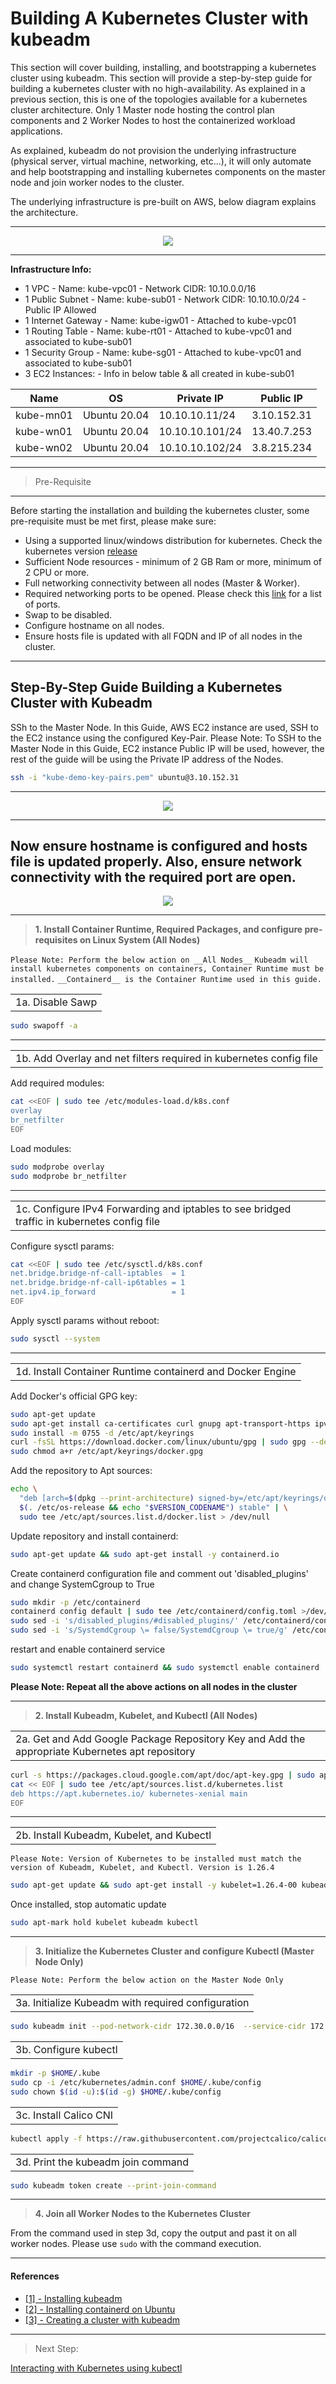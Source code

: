 # Building A Kubernetes Cluster with kubeadm

This section will cover building, installing, and bootstrapping a kubernetes cluster using kubeadm. This section will provide a step-by-step guide for building a kubernetes cluster with no high-availability. As explained in a previous section, this is one of the topologies available for a kubernetes cluster architecture. Only 1 Master node hosting the control plan components and 2 Worker Nodes to host the containerized workload applications. 

As explained, kubeadm do not provision the underlying infrastructure (physical server, virtual machine, networking, etc...), it will only automate and help bootstrapping and installing kubernetes components on the master node and join worker nodes to the cluster.

The underlying infrastructure is pre-built on AWS, below diagram explains the architecture.

---

<p align="center">
    <img src="images/AwsArch.png">
</p>

---

__Infrastructure Info:__

- 1 VPC                 - Name: kube-vpc01  - Network CIDR: 10.10.0.0/16
- 1 Public Subnet       - Name: kube-sub01  - Network CIDR: 10.10.10.0/24   -   Public IP Allowed
- 1 Internet Gateway    - Name: kube-igw01  - Attached to kube-vpc01
- 1 Routing Table       - Name: kube-rt01   - Attached to kube-vpc01 and associated to kube-sub01
- 1 Security Group      - Name: kube-sg01   - Attached to kube-vpc01 and associated to kube-sub01
- 3 EC2 Instances:      - Info in below table & all created in kube-sub01

| Name      | OS           | Private IP      | Public IP   |
|-----------|--------------|-----------------|-------------|
| kube-mn01 | Ubuntu 20.04 | 10.10.10.11/24  | 3.10.152.31 |
| kube-wn01 | Ubuntu 20.04 | 10.10.10.101/24 | 13.40.7.253 |
| kube-wn02 | Ubuntu 20.04 | 10.10.10.102/24 | 3.8.215.234 |

---
> Pre-Requisite
---

Before starting the installation and building the kubernetes cluster, some pre-requisite must be met first, please make sure:
- Using a supported linux/windows distribution for kubernetes. Check the kubernetes version [release](https://kubernetes.io/releases/)
- Sufficient Node resources - minimum of 2 GB Ram or more, minimum of 2 CPU or more.
- Full networking connectivity between all nodes (Master & Worker).
- Required networking ports to be opened. Please check this [link](https://kubernetes.io/docs/reference/networking/ports-and-protocols/) for a list of ports.
- Swap to be disabled.
- Configure hostname on all nodes.
- Ensure hosts file is updated with all FQDN and IP of all nodes in the cluster.

---

## Step-By-Step Guide Building a Kubernetes Cluster with Kubeadm


SSh to the Master Node. In this Guide, AWS EC2 instance are used, SSH to the EC2 instance using the configured Key-Pair.
Please Note: To SSH to the Master Node in this Guide, EC2 instance Public IP will be used, however, the rest of the guide will be using the Private IP address of the Nodes.

```bash
ssh -i "kube-demo-key-pairs.pem" ubuntu@3.10.152.31
```
---

<p align="center">
    <img src="images/SshToMaster.png">
</p>

---

Now ensure hostname is configured and hosts file is updated properly. Also, ensure network connectivity with the required port are open.
---

<p align="center">
    <img src="images/EnsureHostname.png">
</p>

---

> __1. Install Container Runtime, Required Packages, and configure pre-requisites on Linux System (All Nodes)__

`Please Note: Perform the below action on __All Nodes__`
`Kubeadm will install kubernetes components on containers, Container Runtime must be installed.`
`__Containerd__ is the Container Runtime used in this guide.`

<table><tr><td>1a. Disable Sawp </td></tr></table>

```bash
sudo swapoff -a
```

---

<table><tr><td>1b. Add Overlay and net filters required in kubernetes config file </td></tr></table>

Add required modules:

```bash
cat <<EOF | sudo tee /etc/modules-load.d/k8s.conf
overlay
br_netfilter
EOF
```

Load modules:

```bash
sudo modprobe overlay
sudo modprobe br_netfilter
```

---

<table><tr><td> 1c. Configure IPv4 Forwarding and iptables to see bridged traffic in kubernetes config file </td></tr></table>

Configure sysctl params:

```bash
cat <<EOF | sudo tee /etc/sysctl.d/k8s.conf
net.bridge.bridge-nf-call-iptables  = 1
net.bridge.bridge-nf-call-ip6tables = 1
net.ipv4.ip_forward                 = 1
EOF
```

Apply sysctl params without reboot:

```bash
sudo sysctl --system
```

---

<table><tr><td> 1d. Install Container Runtime containerd and Docker Engine </td></tr></table>

Add Docker's official GPG key:

```bash
sudo apt-get update
sudo apt-get install ca-certificates curl gnupg apt-transport-https ipvsadm ipset watch tcpdump gpg
sudo install -m 0755 -d /etc/apt/keyrings
curl -fsSL https://download.docker.com/linux/ubuntu/gpg | sudo gpg --dearmor -o /etc/apt/keyrings/docker.gpg
sudo chmod a+r /etc/apt/keyrings/docker.gpg
```

Add the repository to Apt sources:

```bash
echo \
  "deb [arch=$(dpkg --print-architecture) signed-by=/etc/apt/keyrings/docker.gpg] https://download.docker.com/linux/ubuntu \
  $(. /etc/os-release && echo "$VERSION_CODENAME") stable" | \
  sudo tee /etc/apt/sources.list.d/docker.list > /dev/null
```

Update repository and install containerd:

```bash
sudo apt-get update && sudo apt-get install -y containerd.io
```

Create containerd configuration file and comment out 'disabled_plugins' and change SystemCgroup to True

```bash
sudo mkdir -p /etc/containerd
containerd config default | sudo tee /etc/containerd/config.toml >/dev/null 2>&1
sudo sed -i 's/disabled_plugins/#disabled_plugins/' /etc/containerd/config.toml
sudo sed -i 's/SystemdCgroup \= false/SystemdCgroup \= true/g' /etc/containerd/config.toml
```

restart and enable containerd service

```bash
sudo systemctl restart containerd && sudo systemctl enable containerd
```

__Please Note: Repeat all the above actions on all nodes in the cluster__

---

> __2. Install Kubeadm, Kubelet, and Kubectl (All Nodes)__

<table><tr><td> 2a. Get and Add Google Package Repository Key and Add the appropriate Kubernetes apt repository </td></tr></table>

```bash
curl -s https://packages.cloud.google.com/apt/doc/apt-key.gpg | sudo apt-key add -
cat << EOF | sudo tee /etc/apt/sources.list.d/kubernetes.list
deb https://apt.kubernetes.io/ kubernetes-xenial main
EOF
```

---

<table><tr><td> 2b. Install Kubeadm, Kubelet, and Kubectl </td></tr></table>

`Please Note: Version of Kubernetes to be installed must match the version of Kubeadm, Kubelet, and Kubectl. Version is 1.26.4` 

```bash
sudo apt-get update && sudo apt-get install -y kubelet=1.26.4-00 kubeadm=1.26.4-00 kubectl=1.26.4-00
```

Once installed, stop automatic update

```bash
sudo apt-mark hold kubelet kubeadm kubectl
```

---

> __3. Initialize the Kubernetes Cluster and configure Kubectl (Master Node Only)__

`Please Note: Perform the below action on the Master Node Only`

<table><tr><td> 3a. Initialize Kubeadm with required configuration </td></tr></table>

```bash
sudo kubeadm init --pod-network-cidr 172.30.0.0/16  --service-cidr 172.29.0.0/16 --kubernetes-version 1.26.4
```

<table><tr><td> 3b. Configure kubectl </td></tr></table>

```bash
mkdir -p $HOME/.kube
sudo cp -i /etc/kubernetes/admin.conf $HOME/.kube/config
sudo chown $(id -u):$(id -g) $HOME/.kube/config
```

<table><tr><td> 3c. Install Calico CNI </td></tr></table>

```bash
kubectl apply -f https://raw.githubusercontent.com/projectcalico/calico/v3.25.0/manifests/calico.yaml
```

<table><tr><td> 3d. Print the kubeadm join command </td></tr></table>

```bash
sudo kubeadm token create --print-join-command
```

---

> __4. Join all Worker Nodes to the Kubernetes Cluster__

From the command used in step 3d, copy the output and past it on all worker nodes. Please use `sudo` with the command execution.


---

#### References

- [[1] - Installing kubeadm](https://kubernetes.io/docs/setup/production-environment/tools/kubeadm/install-kubeadm/)
- [[2] - Installing containerd on Ubuntu](https://docs.docker.com/engine/install/ubuntu/)
- [[3] - Creating a cluster with kubeadm](https://kubernetes.io/docs/setup/production-environment/tools/kubeadm/create-cluster-kubeadm/)

---

> Next Step:

[Interacting with Kubernetes using kubectl](https://github.com/tahershaker/Learning-Kubernetes/tree/main/4.%20Interacting%20with%20Kubernetes%20using%20Kubectl)